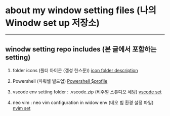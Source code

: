 # about my window setting files (나의 Winodw set up 저장소)
 ---

## winodw setting repo includes (본 글에서 포함하는 setting)
1. folder icons (폴더 아이콘 (갬성 한스푼))
[icon folder description](./FolderIcons/Detail-FolderIcons.md)

2. Powershell (파워쉘 빌드업)
[Powershell $profile](./PowerShell/Detail-Powershell.md)

3. vscode env setting folder : .vscode.zip (비주얼 스튜디오 세팅)
[vscode set](https://drive.google.com/drive/folders/1exZWUJMK4Z4MKzEtjbh74N148_Lqcai6)

4. neo vim : neo vim configuration in widow env (네오 빔 환경 설정 파일)
[nvim set](https://github.com/ShinMini/NEOVIM-In-Winodw)
